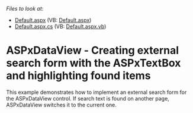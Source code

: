 <!-- default file list -->
*Files to look at*:

* [Default.aspx](./CS/WebSite/Default.aspx) (VB: [Default.aspx](./VB/WebSite/Default.aspx))
* [Default.aspx.cs](./CS/WebSite/Default.aspx.cs) (VB: [Default.aspx.vb](./VB/WebSite/Default.aspx.vb))
<!-- default file list end -->
# ASPxDataView - Creating external search form with the ASPxTextBox and highlighting found items


<p>This example demonstrates how to implement an external search form for the ASPxDataView control. If search text is found on another page, ASPxDataView switches it to the current one.</p>

<br/>



